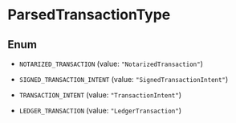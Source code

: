 

# ParsedTransactionType

## Enum


* `NOTARIZED_TRANSACTION` (value: `"NotarizedTransaction"`)

* `SIGNED_TRANSACTION_INTENT` (value: `"SignedTransactionIntent"`)

* `TRANSACTION_INTENT` (value: `"TransactionIntent"`)

* `LEDGER_TRANSACTION` (value: `"LedgerTransaction"`)



